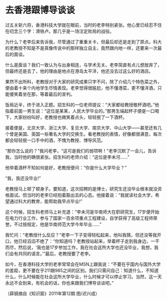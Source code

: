 # 去香港跟博导谈谈

过五关斩六将，香港科技大学就在眼前，当时的老李特别紧张。他心里已经忍不住在叨念三个字：滑铁卢。那几乎是一场注定败局的战役。 

为什么？老李后来告诉我，尽管通过了重重关卡，但最后却还是走到了原点。科大的老教授不知是不是真像传说中的那样独立自主，竟然跟内地一样，还要来一次最后的面谈。 

什么是面谈？我们一致认为与出身相连，与学术无关。老李简直有点儿想放弃了，但最终还是去了，他的理由是地点在港岛太平洋，他还没去过这么好的酒店。 

果然不出所料，老教授对于大家的研究成果只字不问，除了介绍几个特色菜之外，便由着十来个内地学生尽情表现。老李觉得很尴尬，他不懂港菜，更不懂洋酒，只能傻笑着坐在那，等着最后的宣判。 

饭局近半，终于进入正题。招生科的一位老师提议：“大家都给教授敬杯酒吧。”他指着前面一男生说：“这位是某某，人民大学毕业的。”那男生端起杯子便是一口喝下，大家纷纷叫好，老教授也微笑着点头，轻轻抿了一下酒杯。 

接着便是，北京大学、浙江大学、复旦大学、南京大学、中山大学——甚至还有几个曾是美国、英国一些著名大学的交换生。看老教授的表情，好像都很满意，每次都会轻轻抿一口手中的酒，不愧为教授、博导风范。 

“那你怎么说的？”我问老李，“这可是我们的弱项啊！”老李沉默了一会儿，告诉我，当时他的确很紧张。招生科的老师介绍：“这位是李未河……” 

他举着酒杯不知如何是好，老教授便问：“你是什么大学毕业？” 

“我，我还没毕业!” 

老教授马上顿了顿身子。要知道，这次招聘的是博士，研究生还没毕业根本就没资格面试。但当时的老李已经抱着豁出去的心态。他接着说：“我就读社会大学，希望通过科大的教育，能帮助我早点毕业!” 

这个时候，招生科老师马上补充道：“李未河是华南师大在职研究生，17岁便开始在电力行业工作，参与了国家一百余项重点工程建设，自学获得了高级工程师荣誉。不过按规定，他是华南师范大学今年毕业……” 

我忙问：“老教授什么反应？”老李一下子变得轻松起来，他叫我猜，但还没等我开口，他已经滔滔不绝了：“你知道吗？老教授站起来，举着杯子走到我身边，一干而尽，然后说，‘我也是17岁参加工作，我在社会这所大学也还没毕业，我想，我们会有共同的语言。’”最后，老教授要了老李。 

如今，在香港科技大学的老李常常会在MSN上跟我说：“不要在乎国内与国外大学的差距，更不要在乎211跟985之间的区别。我们只需问自己：知道什么，不知道什么，什么时候能在社会这所大学毕业，什么时候才可以停止学习。当然，这一天永远不会到来，有机会的话，你也来跟我们博导谈谈吧。” 

（薛钢摘自《知识窗》2011年第12期 图/迟兴成）